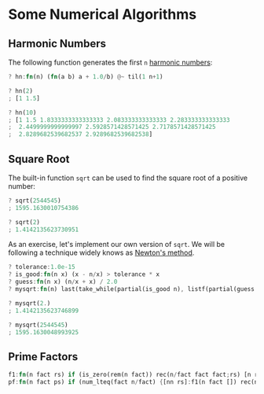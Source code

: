 # Some Numerical Algorithms

## Harmonic Numbers

The following function generates the first `n` [harmonic numbers](https://en.wikipedia.org/wiki/Harmonic_number):

```rust
? hn:fn(n) (fn(a b) a + 1.0/b) @~ til(1 n+1)

? hn(2)
; [1 1.5]

? hn(10)
; [1 1.5 1.8333333333333333 2.083333333333333 2.283333333333333
;  2.4499999999999997 2.5928571428571425 2.7178571428571425
;  2.8289682539682537 2.9289682539682538]
```

## Square Root

The built-in function `sqrt` can be used to find the square root of a positive number:

```rust
? sqrt(2544545)
; 1595.1630010754386

? sqrt(2)
; 1.4142135623730951
```

As an exercise, let's implement our own version of `sqrt`.
We will be following a technique widely knows as [Newton's method](https://en.wikipedia.org/wiki/Newton%27s_method).


```rust
? tolerance:1.0e-15
? is_good:fn(n x) (x - n/x) > tolerance * x
? guess:fn(n x) (n/x + x) / 2.0
? mysqrt:fn(n) last(take_while(partial(is_good n), listf(partial(guess n), n)))

? mysqrt(2.)
; 1.4142135623746899

? mysqrt(2544545)
; 1595.1630048993925
```

## Prime Factors

```rust
f1:fn(n fact rs) if (is_zero(rem(n fact)) rec(n/fact fact fact;rs) [n rs])
pf:fn(n fact ps) if (num_lteq(fact n/fact) {[nn rs]:f1(n fact []) rec(nn inc(fact) ps#rs)} ps)